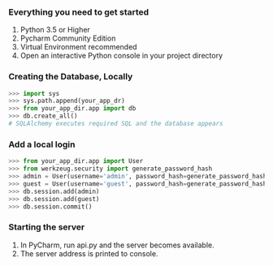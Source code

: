 ### Everything you need to get started
1. Python 3.5 or Higher
2. Pycharm Community Edition
2. Virtual Environment recommended
3. Open an interactive Python console in your project directory


### Creating the Database, Locally

```python
>>> import sys
>>> sys.path.append(your_app_dr)
>>> from your_app_dir.app import db
>>> db.create_all()
# SQLAlchemy executes required SQL and the database appears
```

### Add a local login
```python
>>> from your_app_dir.app import User
>>> from werkzeug.security import generate_password_hash
>>> admin = User(username='admin', password_hash=generate_password_hash('pass'))
>>> guest = User(username='guest', password_hash=generate_password_hash('another_pass'))
>>> db.session.add(admin)
>>> db.session.add(guest)
>>> db.session.commit()
```

### Starting the server
1. In PyCharm, run api.py and the server becomes available.
2. The server address is printed to console.
